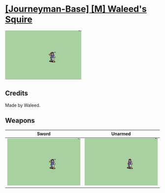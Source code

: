# [\[Journeyman-Base\] \[M\] Waleed's Squire](../%5BJourneyman-Base%5D%20%5BM%5D%20Waleed's%20Squire)

<img src="./1.%20Sword/Sword_000.png" alt="[Journeyman-Base] [M] Waleed's Squire standing" />

## Credits

Made by Waleed.

## Weapons


|Sword |Unarmed |
|  :---: | :---: |
| <img alt="Sword animation" src="./1.%20Sword/Sword.gif" /> | <img alt="Unarmed animation" src="./8.%20Unarmed/Unarmed.gif" /> |
